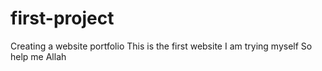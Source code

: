 # first-project
Creating a website portfolio
This is the first website I am trying myself
So help me Allah
